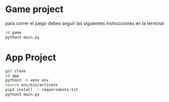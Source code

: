 # Game project

para correr el juego debes seguir las siguientes instrucciones en la terminal

```sh
cd game
python3 main.py
```

# App Project

```sh 
git clone
cd app
python3 -m venv env
source env/bin/activate
pip3 install -r requeriments.txt
python3 main.py
```
